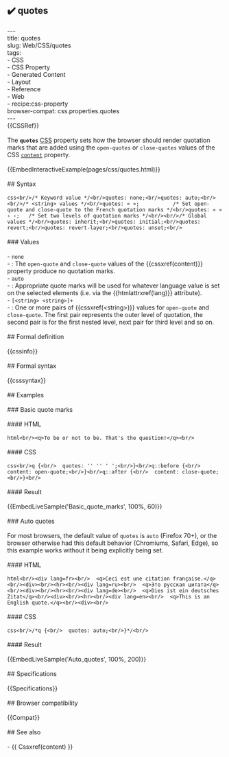 ## ✔️ quotes 
 ---<br/>title: quotes<br/>slug: Web/CSS/quotes<br/>tags:<br/>  - CSS<br/>  - CSS Property<br/>  - Generated Content<br/>  - Layout<br/>  - Reference<br/>  - Web<br/>  - recipe:css-property<br/>browser-compat: css.properties.quotes<br/>---<br/>{{CSSRef}}<br/><br/>The **`quotes`** [CSS](/en-US/docs/Web/CSS) property sets how the browser should render quotation marks that are added using the `open-quotes` or `close-quotes` values of the CSS [`content`](/en-US/docs/Web/CSS/content) property.<br/><br/>{{EmbedInteractiveExample(pages/css/quotes.html)}}<br/><br/>## Syntax<br/><br/>```css<br/>/* Keyword value */<br/>quotes: none;<br/>quotes: auto;<br/><br/>/* <string> values */<br/>quotes: « »;           /* Set open-quote and close-quote to the French quotation marks */<br/>quotes: « » ‹ ›;   /* Set two levels of quotation marks */<br/><br/>/* Global values */<br/>quotes: inherit;<br/>quotes: initial;<br/>quotes: revert;<br/>quotes: revert-layer;<br/>quotes: unset;<br/>```<br/><br/>### Values<br/><br/>- `none`<br/>  - : The `open-quote` and `close-quote` values of the {{cssxref(content)}} property produce no quotation marks.<br/>- `auto`<br/>  - : Appropriate quote marks will be used for whatever language value is set on the selected elements (i.e. via the {{htmlattrxref(lang)}} attribute).<br/>- `[<string> <string>]+`<br/>  - : One or more pairs of {{cssxref(&lt;string&gt;)}} values for `open-quote` and `close-quote`. The first pair represents the outer level of quotation, the second pair is for the first nested level, next pair for third level and so on.<br/><br/>## Formal definition<br/><br/>{{cssinfo}}<br/><br/>## Formal syntax<br/><br/>{{csssyntax}}<br/><br/>## Examples<br/><br/>### Basic quote marks<br/><br/>#### HTML<br/><br/>```html<br/><q>To be or not to be. That's the question!</q><br/>```<br/><br/>#### CSS<br/><br/>```css<br/>q {<br/>  quotes: '' '' ' ';<br/>}<br/>q::before {<br/>  content: open-quote;<br/>}<br/>q::after {<br/>  content: close-quote;<br/>}<br/>```<br/><br/>#### Result<br/><br/>{{EmbedLiveSample('Basic_quote_marks', 100%, 60)}}<br/><br/>### Auto quotes<br/><br/>For most browsers, the default value of `quotes` is `auto` (Firefox 70+), or the browser otherwise had this default behavior (Chromiums, Safari, Edge), so this example works without it being explicitly being set.<br/><br/>#### HTML<br/><br/>```html<br/><div lang=fr><br/>  <q>Ceci est une citation française.</q><br/><div><br/><hr><br/><div lang=ru><br/>  <q>Это русская цитата</q><br/><div><br/><hr><br/><div lang=de><br/>  <q>Dies ist ein deutsches Zitat</q><br/><div><br/><hr><br/><div lang=en><br/>  <q>This is an English quote.</q><br/><div><br/>```<br/><br/>#### CSS<br/><br/>```css<br/>/*q {<br/>  quotes: auto;<br/>}*/<br/>```<br/><br/>#### Result<br/><br/>{{EmbedLiveSample('Auto_quotes', 100%, 200)}}<br/><br/>## Specifications<br/><br/>{{Specifications}}<br/><br/>## Browser compatibility<br/><br/>{{Compat}}<br/><br/>## See also<br/><br/>- {{ Cssxref(content) }}<br/>